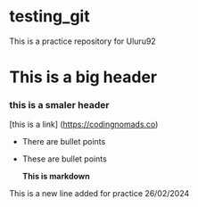 # testing_git
This is a practice repository for Uluru92
# This is a big header
### this is a smaler header

[this is a link] (https://codingnomads.co)

- There are bullet points
- These are bullet points

  **This is markdown**

This is a new line added for practice 26/02/2024